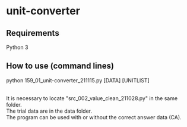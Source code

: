 # unit-converter


## Requirements
Python 3


## How to use (command lines)
python 159_01_unit-converter_211115.py [DATA] [UNITLIST]<br>
<br>


It is necessary to locate "src_002_value_clean_211028.py" in the same folder.<br>
The trial data are in the data folder.<br>
The program can be used with or without the correct answer data (CA).<br>


